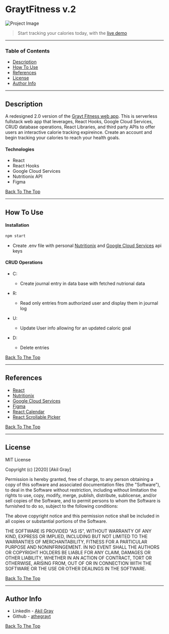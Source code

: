 # GraytFitness v.2

![Project Image](./src/assets/images/GraytFitness_v.1.gif)

> Start tracking your calories today, with the [live demo](https://graytfitness.herokuapp.com/)

---

### Table of Contents

- [Description](#description)
- [How To Use](#how-to-use)
- [References](#references)
- [License](#license)
- [Author Info](#author-info)

---

## Description

A redesigned 2.0 version of the [Grayt Fitness web app](https://github.com/athegrayt/grayt_fitness_app). This is serverless fullstack web app that leverages, React Hooks, Google Cloud Services, CRUD database operations, React Libraries, and third party APIs to offer users an interactive calorie tracking expireince. Create an account and begin tracking your calories to reach your health goals.

#### Technologies

- React
- React Hooks
- Google Cloud Services
- Nutritionix API
- Figma


[Back To The Top](#graytFitness-v.2)

---

## How To Use

#### Installation

```bash
npm start
```

- Create .env file with personal [Nutritionix](https://developer.nutritionix.com/) and [Google Cloud Services](https://cloud.google.com/docs/authentication/api-keys) api keys 

#### CRUD Operations

- C:
    - Create journal entry in data base with fetched nutrional data   

- R:
    - Read only entries from authorized user and display them in journal log  
- U:
    - Update User info allowing for an updated caloric goal
- D:
    - Delete entries 

[Back To The Top](#graytFitness-v.2)

---

## References
- [React](https://reactjs.org/)
- [Nutritionix](https://www.nutritionix.com/)
- [Google Cloud Services](https://cloud.google.com/)
- [Figma](https://www.figma.com/)
- [React Calendar](https://www.npmjs.com/package/react-calendar)
- [React Scrollable Picker](https://www.npmjs.com/package/react-scrollable-picker)

[Back To The Top](#graytFitness-v.2)

---

## License

MIT License

Copyright (c) [2020] [Akil Gray]

Permission is hereby granted, free of charge, to any person obtaining a copy
of this software and associated documentation files (the "Software"), to deal
in the Software without restriction, including without limitation the rights
to use, copy, modify, merge, publish, distribute, sublicense, and/or sell
copies of the Software, and to permit persons to whom the Software is
furnished to do so, subject to the following conditions:

The above copyright notice and this permission notice shall be included in all
copies or substantial portions of the Software.

THE SOFTWARE IS PROVIDED "AS IS", WITHOUT WARRANTY OF ANY KIND, EXPRESS OR
IMPLIED, INCLUDING BUT NOT LIMITED TO THE WARRANTIES OF MERCHANTABILITY,
FITNESS FOR A PARTICULAR PURPOSE AND NONINFRINGEMENT. IN NO EVENT SHALL THE
AUTHORS OR COPYRIGHT HOLDERS BE LIABLE FOR ANY CLAIM, DAMAGES OR OTHER
LIABILITY, WHETHER IN AN ACTION OF CONTRACT, TORT OR OTHERWISE, ARISING FROM,
OUT OF OR IN CONNECTION WITH THE SOFTWARE OR THE USE OR OTHER DEALINGS IN THE
SOFTWARE.

[Back To The Top](#graytFitness-v.2)

---

## Author Info

- LinkedIn - [Akil Gray](https://linkedin.com/in/akil-gray)
- Github - [athegrayt](https://github.com/athegrayt)

[Back To The Top](#graytFitness-v.2)
